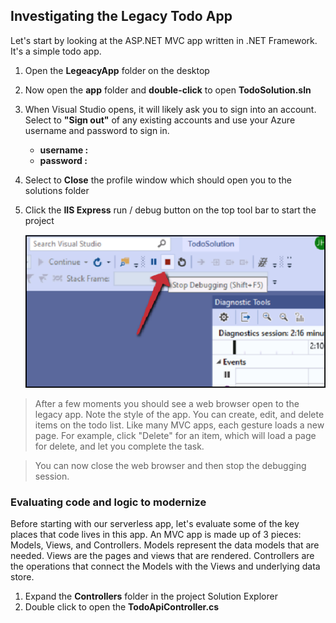 ## Investigating the Legacy Todo App
Let's start by looking at the ASP.NET MVC app written in .NET Framework. It's a simple todo app.
1. Open the **LegeacyApp** folder on the desktop
2. Now open the **app** folder and **double-click** to open **TodoSolution.sln**
3. When Visual Studio opens, it will likely ask you to sign into an account. Select to **"Sign out"** of any existing accounts and use your Azure username and password to sign in.

      - **username :**<inject key="AzureAdUserEmail" />
      - **password :**<inject key="AzureAdUserPassword" />
      
4. Select to **Close** the profile window which should open you to the solutions folder
5. Click the **IIS Express** run / debug button on the top tool bar to start the project

      ![Stop](images/stop.png)

>After a few moments you should see a web browser open to the legacy app. Note the style of the app. You can create, edit, and delete items on the todo list. Like many MVC apps, each gesture loads a new page. For example, click "Delete" for an item, which will load a page for delete, and let you complete the task.

>You can now close the web browser and then stop the debugging session.
       
### Evaluating code and logic to modernize

Before starting with our serverless app, let's evaluate some of the key places that code lives in this app. An MVC app is made up of 3 pieces: Models, Views, and Controllers. Models represent the data models that are needed. Views are the pages and views that are rendered. Controllers are the operations that connect the Models with the Views and underlying data store.

   1.	Expand the **Controllers** folder in the project Solution Explorer
   2.	Double click to open the **TodoApiController.cs**
